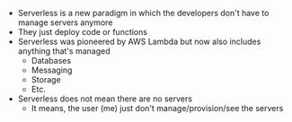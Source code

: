 - Serverless is a new paradigm in which the developers don't have to manage servers anymore
- They just deploy code or functions
- Serverless was pioneered by AWS Lambda but now also includes anything that's managed
	- Databases
	- Messaging
	- Storage
	- Etc.
- Serverless does not mean there are no servers
	- It means, the user (me) just don't manage/provision/see the servers